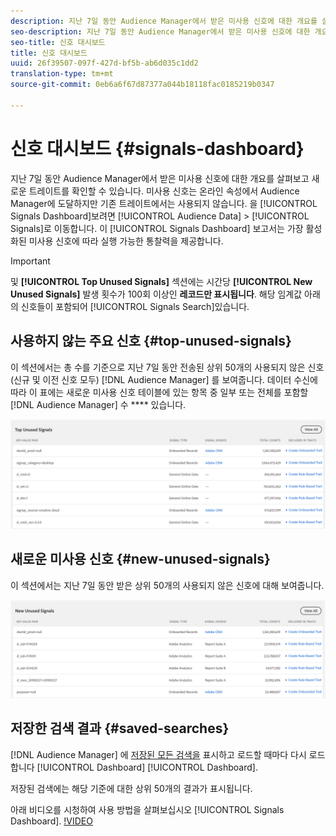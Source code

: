 ```yaml
---
description: 지난 7일 동안 Audience Manager에서 받은 미사용 신호에 대한 개요를 살펴보고 새로운 트레이트를 확인할 수 있습니다. 미사용 신호는 온라인 속성에서 Audience Manager에 도달하지만 기존 트레이트에서는 사용되지 않습니다. 신호 대시보드를 보려면 대상 데이터 > 신호로 이동합니다. 신호 대시보드는 가장 활성화된 미사용 신호에 따라 실행 가능한 통찰력을 보여줍니다.
seo-description: 지난 7일 동안 Audience Manager에서 받은 미사용 신호에 대한 개요를 살펴보고 새로운 트레이트를 확인할 수 있습니다. 미사용 신호는 온라인 속성에서 Audience Manager에 도달하지만 기존 트레이트에서는 사용되지 않습니다. 신호 대시보드를 보려면 대상 데이터 > 신호로 이동합니다. 신호 대시보드는 가장 활성화된 미사용 신호에 따라 실행 가능한 통찰력을 보여줍니다.
seo-title: 신호 대시보드
title: 신호 대시보드
uuid: 26f39507-097f-427d-bf5b-ab6d035c1dd2
translation-type: tm+mt
source-git-commit: 0eb6a6f67d87377a044b18118fac0185219b0347

---
```



# 신호 대시보드 {#signals-dashboard}

지난 7일 동안 Audience Manager에서 받은 미사용 신호에 대한 개요를 살펴보고 새로운 트레이트를 확인할 수 있습니다. 미사용 신호는 온라인 속성에서 Audience Manager에 도달하지만 기존 트레이트에서는 사용되지 않습니다. 을 [!UICONTROL Signals Dashboard]보려면 [!UICONTROL Audience Data] &gt; [!UICONTROL Signals]로 이동합니다. 이 [!UICONTROL Signals Dashboard] 보고서는 가장 활성화된 미사용 신호에 따라 실행 가능한 통찰력을 제공합니다.

>[!IMPORTANT]
>
>및 **[!UICONTROL Top Unused Signals]** 섹션에는 시간당 **[!UICONTROL New Unused Signals]** 발생 횟수가 100회 이상인 **레코드만 표시됩니다**. 해당 임계값 아래의 신호들이 포함되어 [!UICONTROL Signals Search]있습니다.

## 사용하지 않는 주요 신호 {#top-unused-signals}

이 섹션에서는 총 수를 기준으로 지난 7일 동안 전송된 상위 50개의 사용되지 않은 신호(신규 및 이전 신호 모두) [!DNL Audience Manager] 를 보여줍니다. 데이터 수신에 따라 이 표에는 새로운 미사용 신호 테이블에 있는 항목 중 일부 또는 전체를 포함할 [!DNL Audience Manager] 수 **** 있습니다.

![](assets/signals-top-unused.png)

## 새로운 미사용 신호 {#new-unused-signals}

이 섹션에서는 지난 7일 동안 받은 상위 50개의 사용되지 않은 신호에 대해 보여줍니다.

![](assets/signals-new-unused.png)

## 저장한 검색 결과 {#saved-searches}

[!DNL Audience Manager] 에 [저장된 모든 검색을](../../features/data-explorer/data-explorer-signals-search/data-explorer-save-search.md) 표시하고 로드할 때마다 다시 로드합니다 [!UICONTROL Dashboard] [!UICONTROL Dashboard].

저장된 검색에는 해당 기준에 대한 상위 50개의 결과가 표시됩니다.

아래 비디오를 시청하여 사용 방법을 살펴보십시오 [!UICONTROL Signals Dashboard].
[!VIDEO](https://video.tv.adobe.com/v/25151/?captions=kor)
